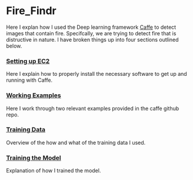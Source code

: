 Fire_Findr
======

Here I explan how I used the Deep learning framework [Caffe](http://caffe.berkeleyvision.org/) to detect images that contain fire. Specifcally, we are trying to detect fire that is distructive in nature. I have broken things up into four sections outlined below. 


### [Setting up EC2](/1_EC2_Setup)

Here I explain how to properly install the necessary software to get up and running with Caffe.


### [Working Examples](/2_Examples)

Here I work through two relevant examples provided in the caffe github repo.


### [Training Data](/3_Training_Data)

Overview of the how and what of the training data I used.


### [Training the Model](/4_Model_Training)

Explanation of how I trained the model.





